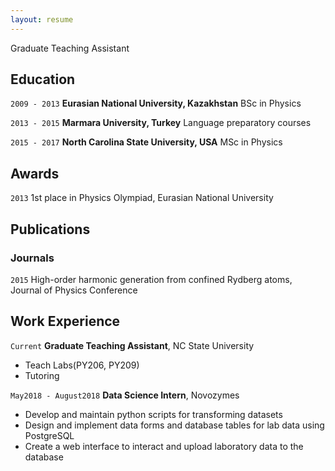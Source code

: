 ```yaml
---
layout: resume
---
```


Graduate Teaching Assistant

## Education

`2009 - 2013`
__Eurasian National University, Kazakhstan__
BSc in Physics

`2013 - 2015`
__Marmara University, Turkey__
Language preparatory courses

`2015 - 2017`
__North Carolina State University, USA__
MSc in Physics

## Awards

`2013`
1st place in Physics Olympiad, Eurasian National University

## Publications

<!-- A list is also available [online](http://scholar.google.co.uk/citations?user=LTOTl0YAAAAJ) -->

### Journals

`2015`
High-order harmonic generation from confined Rydberg atoms,  Journal of Physics Conference


<!--### Books

`1994`
Book Title, Journal Title

`1994`
Book Title, Journal Title


## Presentations

`1994`
Presentation Title, Conference, <a href="http://MyWebsite.tld/presentation1">Link to Presentation</a>-->


## Work Experience

`Current`
__Graduate Teaching Assistant__, NC State University

- Teach Labs(PY206, PY209)
- Tutoring

`May2018 - August2018`
__Data Science Intern__, Novozymes

- Develop and maintain python scripts for transforming datasets
- Design and implement data forms and database tables for lab data using PostgreSQL
- Create a web interface to interact and upload laboratory data to the database

<!--`1994-1996`
__Current Job Title__, Current Employer

- Task
- Task-->



<!-- ### Footer

Last updated: May 2013 -->
